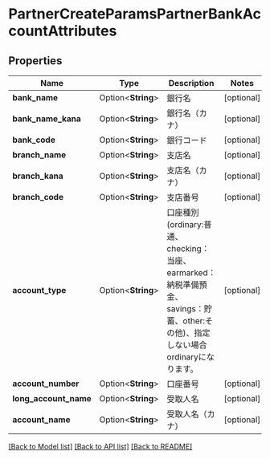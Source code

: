 # PartnerCreateParamsPartnerBankAccountAttributes

## Properties

Name | Type | Description | Notes
------------ | ------------- | ------------- | -------------
**bank_name** | Option<**String**> | 銀行名 | [optional]
**bank_name_kana** | Option<**String**> | 銀行名（カナ） | [optional]
**bank_code** | Option<**String**> | 銀行コード | [optional]
**branch_name** | Option<**String**> | 支店名 | [optional]
**branch_kana** | Option<**String**> | 支店名（カナ） | [optional]
**branch_code** | Option<**String**> | 支店番号 | [optional]
**account_type** | Option<**String**> | 口座種別(ordinary:普通、checking：当座、earmarked：納税準備預金、savings：貯蓄、other:その他)、指定しない場合ordinaryになります。 | [optional]
**account_number** | Option<**String**> | 口座番号 | [optional]
**long_account_name** | Option<**String**> | 受取人名 | [optional]
**account_name** | Option<**String**> | 受取人名（カナ） | [optional]

[[Back to Model list]](../README.md#documentation-for-models) [[Back to API list]](../README.md#documentation-for-api-endpoints) [[Back to README]](../README.md)


